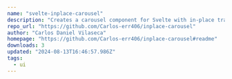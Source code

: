 ```yaml
---
name: "svelte-inplace-carousel"
description: "Creates a carousel component for Svelte with in-place transitions."
repo_url: "https://github.com/Carlos-err406/inplace-carousel"
author: "Carlos Daniel Vilaseca"
homepage: "https://github.com/Carlos-err406/inplace-carousel#readme"
downloads: 3
updated: "2024-08-13T16:46:57.986Z"
tags: 
  - ui
---
```

